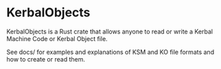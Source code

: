 # KerbalObjects
KerbalObjects is a Rust crate that allows anyone to read or write a Kerbal Machine Code or Kerbal Object file.

See docs/ for examples and explanations of KSM and KO file formats and how to create or read them.
